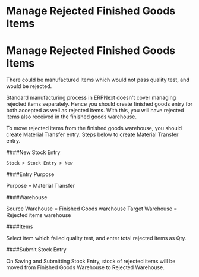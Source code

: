 <h1>Manage Rejected Finished Goods Items</h1>

<h1>Manage Rejected Finished Goods Items</h1>

There could be manufactured Items which would not pass quality test, and would be rejected.

Standard manufacturing process in ERPNext doesn't cover managing rejected items separately. Hence you should create finished goods entry for both accepted as well as rejected items. With this, you will have rejected items also received in the finished goods warehouse.

To move rejected items from the finished goods warehouse, you should create Material Transfer entry. Steps below to create Material Transfer entry.

####New Stock Entry

`Stock > Stock Entry > New`

####Entry Purpose

Purpose = Material Transfer

####Warehouse

Source Warehouse = Finished Goods warehouse
Target Warehouse = Rejected items warehouse

####Items

Select item which failed quality test, and enter total rejected items as Qty.

####Submit Stock Entry

On Saving and Submitting Stock Entry, stock of rejected items will be moved from Finished Goods Warehouse to Rejected Warehouse.

<!-- markdown -->